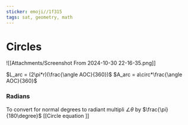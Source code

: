 ```yaml
---
sticker: emoji//1f315
tags: sat, geometry, math
---
```

# Circles

![[Attachments/Screenshot From 2024-10-30 22-16-35.png]]

$L_arc = (2\pi*r)(\frac{\angle AOC}{360})$
$A_arc = a\circ*\frac{\angle AOC}{360}$

### Radians
To convert for normal degrees to radiant multipli $\angle \theta$ by $\frac{\pi}{180\degree}$
[[Circle equation  ]]
